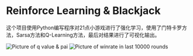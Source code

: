 # Reinforce Learning & Blackjack

这个项目使用Python编写程序对21点小游戏进行了强化学习，使用了门特卡罗方法，Sarsa方法和Q-Learning方法，最后对结果进行了可视化输出。

![Picture of q value & pai](https://i.postimg.cc/WbVLB25L/Result-qlearning.png“Result-qlearning.png”)
![Picture of winrate in last 10000 rounds](https://i.postimg.cc/ZRYvskXr/Winrate-qlearning.png“Winrate-qlearning.png”)